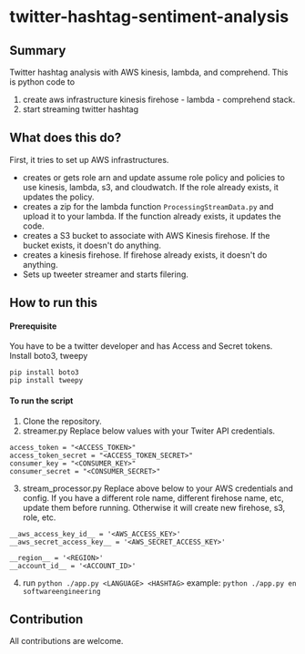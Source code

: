 # twitter-hashtag-sentiment-analysis
## Summary
Twitter hashtag analysis with AWS kinesis, lambda, and comprehend. This is python code to 
1. create aws infrastructure kinesis firehose - lambda - comprehend stack.
2. start streaming twitter hashtag

## What does this do?
First, it tries to set up AWS infrastructures. 
- creates or gets role arn and update assume role policy and policies to use kinesis, lambda, s3, and cloudwatch. If the role already exists, it updates the policy.
- creates a zip for the lambda function `ProcessingStreamData.py` and upload it to your lambda. If the function already exists, it updates the code.
- creates a S3 bucket to associate with AWS Kinesis firehose. If the bucket exists, it doesn't do anything.
- creates a kinesis firehose. If firehose already exists, it doesn't do anything. 
- Sets up tweeter streamer and starts filering.


## How to run this
#### Prerequisite 
You have to be a twitter developer and has Access and Secret tokens.
Install boto3, tweepy
```
pip install boto3
pip install tweepy
```

#### To run the script
1. Clone the repository.
2. streamer.py
Replace below values with your Twiter API credentials.
```
access_token = "<ACCESS_TOKEN>"
access_token_secret = "<ACCESS_TOKEN_SECRET>"
consumer_key = "<CONSUMER_KEY>"
consumer_secret = "<CONSUMER_SECRET>"
```

3. stream_processor.py
Replace above below to your AWS credentials and config.
If you have a different role name, different firehose name, etc, update them before running. Otherwise it will create new firehose, s3, role, etc.
```
__aws_access_key_id__ = '<AWS_ACCESS_KEY>'
__aws_secret_access_key__ = '<AWS_SECRET_ACCESS_KEY>'

__region__ = '<REGION>'
__account_id__ = '<ACCOUNT_ID>'
```

4. run `python ./app.py <LANGUAGE> <HASHTAG>`
example: `python ./app.py en softwareengineering`


## Contribution
All contributions are welcome.

